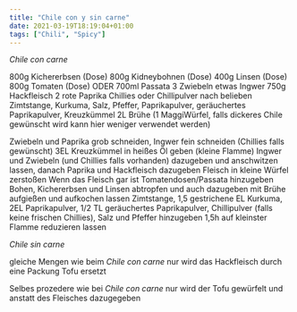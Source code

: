 ```yaml
---
title: "Chile con y sin carne"
date: 2021-03-19T18:19:04+01:00
tags: ["Chili", "Spicy"]
---
```


*Chile con carne*

800g Kichererbsen (Dose)
800g Kidneybohnen (Dose)
400g Linsen (Dose)
800g Tomaten (Dose) ODER 700ml Passata
3 Zwiebeln
etwas Ingwer
750g Hackfleisch
2 rote Paprika
Chillies oder Chillipulver nach belieben
Zimtstange, Kurkuma, Salz, Pfeffer, Paprikapulver, geräuchertes Paprikapulver, Kreuzkümmel
2L Brühe (1 MaggiWürfel, falls dickeres Chile gewünscht wird kann hier weniger verwendet werden)

Zwiebeln und Paprika grob schneiden, Ingwer fein schneiden (Chillies falls gewünscht)
3EL Kreuzkümmel in heißes Öl geben (kleine Flamme)
Ingwer und Zwiebeln (und Chillies falls vorhanden) dazugeben und anschwitzen lassen, danach Paprika und Hackfleisch dazugeben
Fleisch in kleine Würfel zerstoßen
Wenn das Fleisch gar ist Tomatendosen/Passata hinzugeben
Bohen, Kichererbsen und Linsen abtropfen und auch dazugeben
mit Brühe aufgießen und aufkochen lassen
Zimtstange, 1,5 gestrichene EL Kurkuma, 2EL Paprikapulver, 1/2 TL geräuchertes Paprikapulver, Chillipulver (falls keine frischen Chillies), Salz und Pfeffer hinzugeben 
1,5h auf kleinster Flamme reduzieren lassen


*Chile sin carne* 

gleiche Mengen wie beim *Chile con carne* nur wird das Hackfleisch durch eine Packung Tofu ersetzt

Selbes prozedere wie bei *Chile con carne* nur wird der Tofu gewürfelt und anstatt des Fleisches dazugegeben

 
